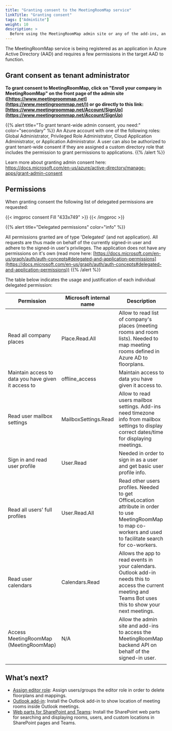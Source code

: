 ```yaml
---
title: "Granting consent to the MeetingRoomMap service"
linkTitle: "Granting consent"
tags: ["AdminSite"]
weight: 10
description: >
  Before using the MeetingRoomMap admin site or any of the add-ins, an Azure/Office365 Tenant administrator needs to give consent.
---
```


The MeetingRoomMap service is being registered as an application in Azure Active Directory (AAD) and requires a few permissions in the target AAD to function.

## Grant consent as tenant administrator

**To grant consent to MeetingRoomMap, click on "Enroll your company in MeetingRoomMap" on the front page of the admin site ([https://www.meetingroommap.net](https://www.meetingroommap.net/)) or go directly to this link:</br>
[https://www.meetingroommap.net/Account/SignUp](https://www.meetingroommap.net/Account/SignUp)**

{{% alert title="To grant tenant-wide admin consent, you need:" color="secondary" %}}
An Azure account with one of the following roles: Global Administrator, Privileged Role Administrator, Cloud Application Administrator, or Application Administrator. A user can also be authorized to grant tenant-wide consent if they are assigned a custom directory role that includes the permission to grant permissions to applications.
{{% /alert %}}


Learn more about granting admin consent here:</br>
https://docs.microsoft.com/en-us/azure/active-directory/manage-apps/grant-admin-consent

## Permissions

When granting consent the following list of delegated permissions are requested:

{{< imgproc consent Fill "433x749" >}}
{{< /imgproc >}}


{{% alert title="Delegated permissions" color="info" %}}

All permissions granted are of type 'Delegated' (and not application). All requests are thus made on behalf of the currently signed-in user and adhere to the signed-in user's privileges. The application does not have any permissions on it's own (read more here: [https://docs.microsoft.com/en-us/graph/auth/auth-concepts#delegated-and-application-permissions](https://docs.microsoft.com/en-us/graph/auth/auth-concepts#delegated-and-application-permissions))
{{% /alert %}}

The table below indicates the usage and justification of each individual delegated permission:

| Permission                                          | Microsoft internal name  | Description                                                                                                                                                      |
|-----------------------------------------------------|--------------------------|------------------------------------------------------------------------------------------------------------------------------------------------------------------|
| Read all company places                             | Place.Read.All           | Allow to read list of company's places (meeting rooms and room lists). Needed to map meeting rooms defined in Azure AD to floorplans.                            |
| Maintain access to data you have given it access to | offline_access           | Maintain access to data you have given it access to.                                                                                                              |
| Read user mailbox settings                          | MailboxSettings.Read     | Allow to read users mailbox settings. Add-ins need timezone info from mailbox settings to display correct dates/time for displaying meetings.                     |
| Sign in and read user profile                       | User.Read                | Needed in order to sign in as a user and get basic user profile info.                                                                                            |
| Read all users' full profiles                       | User.Read.All            | Read other users profiles. Needed to get OfficeLocation attribute in order to use MeetingRoomMap to map co-workers and used to facilitate search for co-workers. |
| Read user calendars                                 | Calendars.Read           | Allows the app to read events in your calendars. Outlook add-in needs this to access the current meeting and Teams Bot uses this to show your next meetings.     |
| Access MeetingRoomMap (MeetingRoomMap)              | N/A                      | Allow the admin site and add-ins to access the MeetingRoomMap backend API on behalf of the signed-in user.                                                       |
|                                                     |                          |                                                                                                                                                                  |

## What’s next?

* [Assign editor role](/getting-started/editor/): Assign users/groups the editor role in order to delete floorplans and mappings.
* [Outlook add-in](/getting-started/outlook/): Install the Outlook add-in to show location of meeting rooms inside Outlook meetings.
* [Web parts for SharePoint and Teams](/getting-started/sharepoint/): Install the SharePoint web parts for searching and displaying rooms, users, and custom locations in SharePoint pages and Teams.
